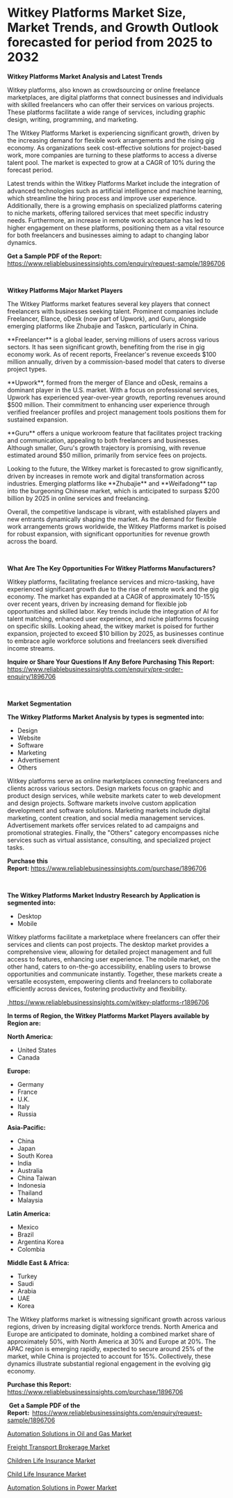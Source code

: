 <p><h1>Witkey Platforms Market Size, Market Trends, and Growth Outlook forecasted for period from 2025 to 2032</h1></p><p><strong>Witkey Platforms Market Analysis and Latest Trends</strong></p>
<p><p>Witkey platforms, also known as crowdsourcing or online freelance marketplaces, are digital platforms that connect businesses and individuals with skilled freelancers who can offer their services on various projects. These platforms facilitate a wide range of services, including graphic design, writing, programming, and marketing.</p><p>The Witkey Platforms Market is experiencing significant growth, driven by the increasing demand for flexible work arrangements and the rising gig economy. As organizations seek cost-effective solutions for project-based work, more companies are turning to these platforms to access a diverse talent pool. The market is expected to grow at a CAGR of 10% during the forecast period.</p><p>Latest trends within the Witkey Platforms Market include the integration of advanced technologies such as artificial intelligence and machine learning, which streamline the hiring process and improve user experience. Additionally, there is a growing emphasis on specialized platforms catering to niche markets, offering tailored services that meet specific industry needs. Furthermore, an increase in remote work acceptance has led to higher engagement on these platforms, positioning them as a vital resource for both freelancers and businesses aiming to adapt to changing labor dynamics.</p></p>
<p><strong>Get a Sample PDF of the Report:&nbsp;</strong> <a href="https://www.reliablebusinessinsights.com/enquiry/request-sample/1896706?utm_campaign=2446&utm_medium=2&utm_source=Github&utm_content=ia&utm_term=11032025&utm_id=witkey-platforms">https://www.reliablebusinessinsights.com/enquiry/request-sample/1896706</a></p>
<p>&nbsp;</p>
<p><strong>Witkey Platforms Major Market Players</strong></p>
<p><p>The Witkey Platforms market features several key players that connect freelancers with businesses seeking talent. Prominent companies include Freelancer, Elance, oDesk (now part of Upwork), and Guru, alongside emerging platforms like Zhubajie and Taskcn, particularly in China.</p><p>**Freelancer** is a global leader, serving millions of users across various sectors. It has seen significant growth, benefiting from the rise in gig economy work. As of recent reports, Freelancer's revenue exceeds $100 million annually, driven by a commission-based model that caters to diverse project types.</p><p>**Upwork**, formed from the merger of Elance and oDesk, remains a dominant player in the U.S. market. With a focus on professional services, Upwork has experienced year-over-year growth, reporting revenues around $500 million. Their commitment to enhancing user experience through verified freelancer profiles and project management tools positions them for sustained expansion.</p><p>**Guru** offers a unique workroom feature that facilitates project tracking and communication, appealing to both freelancers and businesses. Although smaller, Guru's growth trajectory is promising, with revenue estimated around $50 million, primarily from service fees on projects.</p><p>Looking to the future, the Witkey market is forecasted to grow significantly, driven by increases in remote work and digital transformation across industries. Emerging platforms like **Zhubajie** and **Weifadong** tap into the burgeoning Chinese market, which is anticipated to surpass $200 billion by 2025 in online services and freelancing.</p><p>Overall, the competitive landscape is vibrant, with established players and new entrants dynamically shaping the market. As the demand for flexible work arrangements grows worldwide, the Witkey Platforms market is poised for robust expansion, with significant opportunities for revenue growth across the board.</p></p>
<p>&nbsp;</p>
<p><strong>What Are The Key Opportunities For Witkey Platforms Manufacturers?</strong></p>
<p><p>Witkey platforms, facilitating freelance services and micro-tasking, have experienced significant growth due to the rise of remote work and the gig economy. The market has expanded at a CAGR of approximately 10-15% over recent years, driven by increasing demand for flexible job opportunities and skilled labor. Key trends include the integration of AI for talent matching, enhanced user experience, and niche platforms focusing on specific skills. Looking ahead, the witkey market is poised for further expansion, projected to exceed $10 billion by 2025, as businesses continue to embrace agile workforce solutions and freelancers seek diversified income streams.</p></p>
<p><strong>Inquire or Share Your Questions If Any Before Purchasing This Report:</strong> <a href="https://www.reliablebusinessinsights.com/enquiry/pre-order-enquiry/1896706?utm_campaign=2446&utm_medium=2&utm_source=Github&utm_content=ia&utm_term=11032025&utm_id=witkey-platforms">https://www.reliablebusinessinsights.com/enquiry/pre-order-enquiry/1896706</a></p>
<p>&nbsp;</p>
<p><strong>Market Segmentation</strong></p>
<p><strong>The Witkey Platforms Market Analysis by types is segmented into:</strong></p>
<p><ul><li>Design</li><li>Website</li><li>Software</li><li>Marketing</li><li>Advertisement</li><li>Others</li></ul></p>
<p><p>Witkey platforms serve as online marketplaces connecting freelancers and clients across various sectors. Design markets focus on graphic and product design services, while website markets cater to web development and design projects. Software markets involve custom application development and software solutions. Marketing markets include digital marketing, content creation, and social media management services. Advertisement markets offer services related to ad campaigns and promotional strategies. Finally, the "Others" category encompasses niche services such as virtual assistance, consulting, and specialized project tasks.</p></p>
<p><strong>Purchase this Report:&nbsp;</strong><a href="https://www.reliablebusinessinsights.com/purchase/1896706?utm_campaign=2446&utm_medium=2&utm_source=Github&utm_content=ia&utm_term=11032025&utm_id=witkey-platforms">https://www.reliablebusinessinsights.com/purchase/1896706</a></p>
<p>&nbsp;</p>
<p><strong>The Witkey Platforms Market Industry Research by Application is segmented into:</strong></p>
<p><ul><li>Desktop</li><li>Mobile</li></ul></p>
<p><p>Witkey platforms facilitate a marketplace where freelancers can offer their services and clients can post projects. The desktop market provides a comprehensive view, allowing for detailed project management and full access to features, enhancing user experience. The mobile market, on the other hand, caters to on-the-go accessibility, enabling users to browse opportunities and communicate instantly. Together, these markets create a versatile ecosystem, empowering clients and freelancers to collaborate efficiently across devices, fostering productivity and flexibility.</p></p>
<p><a href="https://www.reliablebusinessinsights.com/witkey-platforms-r1896706?utm_campaign=2446&utm_medium=2&utm_source=Github&utm_content=ia&utm_term=11032025&utm_id=witkey-platforms">&nbsp;https://www.reliablebusinessinsights.com/witkey-platforms-r1896706</a></p>
<p><strong>In terms of Region, the Witkey Platforms Market Players available by Region are:</strong></p>
<p>
    <p> <strong> North America: </strong>
        <ul>
            <li>United States</li>
            <li>Canada</li>
        </ul>
        </p> 
    <p> <strong> Europe: </strong>
        <ul>
            <li>Germany</li>
            <li>France</li>
            <li>U.K.</li>
            <li>Italy</li>
            <li>Russia</li>
        </ul>
        </p> 
    <p> <strong> Asia-Pacific: </strong>
        <ul>
            <li>China</li>
            <li>Japan</li>
            <li>South Korea</li>
            <li>India</li>
            <li>Australia</li>
            <li>China Taiwan</li>
            <li>Indonesia</li>
            <li>Thailand</li>
            <li>Malaysia</li>
        </ul>
        </p> 
    <p> <strong> Latin America: </strong>
        <ul>
            <li>Mexico</li>
            <li>Brazil</li>
            <li>Argentina Korea</li>
            <li>Colombia</li>
        </ul>
        </p> 
    <p> <strong> Middle East & Africa: </strong>
        <ul>
            <li>Turkey</li>
            <li>Saudi</li>
            <li>Arabia</li>
            <li>UAE</li>
            <li>Korea</li>
        </ul>
    </p>
    </p>
<p><p>The Witkey platforms market is witnessing significant growth across various regions, driven by increasing digital workforce trends. North America and Europe are anticipated to dominate, holding a combined market share of approximately 50%, with North America at 30% and Europe at 20%. The APAC region is emerging rapidly, expected to secure around 25% of the market, while China is projected to account for 15%. Collectively, these dynamics illustrate substantial regional engagement in the evolving gig economy.</p></p>
<p><strong>Purchase this Report: </strong><a href="https://www.reliablebusinessinsights.com/purchase/1896706?utm_campaign=2446&utm_medium=2&utm_source=Github&utm_content=ia&utm_term=11032025&utm_id=witkey-platforms">https://www.reliablebusinessinsights.com/purchase/1896706</a></p>
<p>&nbsp;<strong>Get a Sample PDF of the Report:&nbsp;&nbsp;</strong><a href="https://www.reliablebusinessinsights.com/enquiry/request-sample/1896706?utm_campaign=2446&utm_medium=2&utm_source=Github&utm_content=ia&utm_term=11032025&utm_id=witkey-platforms">https://www.reliablebusinessinsights.com/enquiry/request-sample/1896706</a></p>
<p><strong></strong></p>
<p><p><a href="https://github.com/siertnamba7u/Market-Research-Report-List-1/blob/main/automation-solutions-in-oil-and-gas-market.md?utm_campaign=2446&utm_medium=2&utm_source=Github&utm_content=ia&utm_term=11032025&utm_id=witkey-platforms">Automation Solutions in Oil and Gas Market</a></p><p><a href="https://github.com/jugutstam/Market-Research-Report-List-1/blob/main/freight-transport-brokerage-market.md?utm_campaign=2446&utm_medium=2&utm_source=Github&utm_content=ia&utm_term=11032025&utm_id=witkey-platforms">Freight Transport Brokerage Market</a></p><p><a href="https://github.com/moratronak3q/Market-Research-Report-List-1/blob/main/children-life-insurance-market.md?utm_campaign=2446&utm_medium=2&utm_source=Github&utm_content=ia&utm_term=11032025&utm_id=witkey-platforms">Children Life Insurance Market</a></p><p><a href="https://github.com/reahmmunises/Market-Research-Report-List-1/blob/main/child-life-insurance-market.md?utm_campaign=2446&utm_medium=2&utm_source=Github&utm_content=ia&utm_term=11032025&utm_id=witkey-platforms">Child Life Insurance Market</a></p><p><a href="https://github.com/zakkistuey/Market-Research-Report-List-1/blob/main/automation-solutions-in-power-market.md?utm_campaign=2446&utm_medium=2&utm_source=Github&utm_content=ia&utm_term=11032025&utm_id=witkey-platforms">Automation Solutions in Power Market</a></p></p>